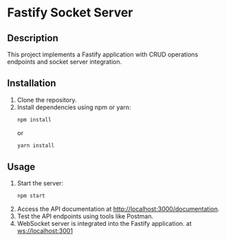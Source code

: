 # Fastify Socket Server

## Description
This project implements a Fastify application with CRUD operations endpoints and socket server integration.

## Installation
1. Clone the repository.
2. Install dependencies using npm or yarn:
    ```bash
    npm install
    ```
    or
    ```bash
    yarn install
    ```

## Usage
1. Start the server:
    ```bash
    npm start
    ```
2. Access the API documentation at [http://localhost:3000/documentation](http://localhost:3000/documentation).
3. Test the API endpoints using tools like Postman.
4. WebSocket server is integrated into the Fastify application. at [ws://localhost:3001](ws://localhost:3001)